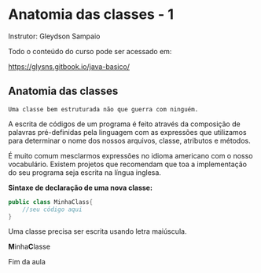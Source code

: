 # Anatomia das classes - 1

Instrutor: Gleydson Sampaio

Todo o conteúdo do curso pode ser acessado em: 

https://glysns.gitbook.io/java-basico/ 

## Anatomia das classes 

    Uma classe bem estruturada não que guerra com ninguém.

A escrita de códigos de um programa é feito através da composição de palavras pré-definidas pela linguagem com as expressões que utilizamos para determinar o nome dos nossos arquivos, classe, atributos e métodos.

É muito comum mesclarmos expressões no idioma americano com o nosso vocabulário. Existem projetos que recomendam que toa a implementação do seu programa seja escrita na língua inglesa.

**Sintaxe de declaração de uma nova classe:**

```java
public class MinhaClass{
    //seu código aqui
}
```

Uma classe precisa ser escrita usando letra maiúscula.

**M**inha**C**lasse

Fim da aula

